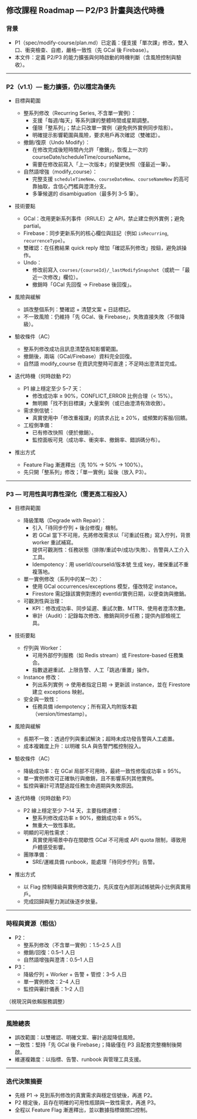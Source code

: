 ## 修改課程 Roadmap — P2/P3 計畫與迭代時機

### 背景
- P1（spec/modify-course/plan.md）已定義：僅支援「單次課」修改，雙入口、衝突檢查、自癒，嚴格一致性（先 GCal 後 Firebase）。
- 本文件：定義 P2/P3 的能力擴張與何時啟動的時機判斷（含風險控制與驗收）。

---

### P2（v1.1）— 能力擴張，仍以穩定為優先

- 目標與範圍
  - 整系列修改（Recurring Series, 不含單一實例）：
    - 支援「每週/每天」等系列課的整體時間或星期調整。
    - 僅限「整系列」；禁止只改單一實例（避免例外實例同步陰影）。
    - 明確提示影響範圍與風險，要求用戶再次確認（雙確認）。
  - 撤銷/復原（Undo Modify）：
    - 在修改完成後短時間內允許「撤銷」，恢復上一次的 courseDate/scheduleTime/courseName。
    - 需要在修改前寫入「上一次版本」的變更快照（僅最近一筆）。
  - 自然語增強（modify_course）：
    - 完整支援 `scheduleTimeNew`、`courseDateNew`、`courseNameNew` 的高可靠抽取，含信心門檻與澄清分支。
    - 多筆候選的 disambiguation（最多列 3–5 筆）。

- 技術要點
  - GCal：改用更新系列事件（RRULE）之 API，禁止建立例外實例；避免 partial。
  - Firebase：同步更新系列的核心欄位與註記（例如 `isRecurring`, `recurrenceType`）。
  - 雙確認：在任務結果 quick reply 增加「確認系列修改」按鈕，避免誤操作。
  - Undo：
    - 修改前寫入 `courses/{courseId}/_lastModifySnapshot`（或統一「最近一次修改」欄位）。
    - 撤銷時「GCal 先回復 → Firebase 後回復」。

- 風險與緩解
  - 誤改整個系列：雙確認 + 清楚文案 + 日誌標記。
  - 不一致風險：仍維持「先 GCal、後 Firebase」，失敗直接失敗（不做降級）。

- 驗收條件（AC）
  - 整系列修改成功且訊息清楚告知影響範圍。
  - 撤銷後，兩端（GCal/Firebase）資料完全回復。
  - 自然語 modify_course 在資訊完整時可直達；不足時出澄清並完成。

- 迭代時機（何時啟動 P2）
  - P1 線上穩定至少 5–7 天：
    - 修改成功率 ≥ 90%，CONFLICT_ERROR 比例合理（< 15%）。
    - 無明顯「找不到目標課」大量案例（或已由澄清有效收斂）。
  - 需求側信號：
    - 真實使用中「修改重複課」的請求占比 ≥ 20%，或頻繁的客服/回饋。
  - 工程側準備：
    - 已有修改快照（便於撤銷）。
    - 監控面板可見（成功率、衝突率、撤銷率、錯誤碼分布）。

- 推出方式
  - Feature Flag 漸進釋出（先 10% → 50% → 100%）。
  - 先只開「整系列」修改；「單一實例」延後（放入 P3）。

---

### P3 — 可用性與可靠性深化（需更高工程投入）

- 目標與範圍
  - 降級策略（Degrade with Repair）：
    - 引入「待同步佇列 + 後台修復」機制。
    - 若 GCal 當下不可用，先將修改需求以「可重試任務」寫入佇列，背景 worker 重試補寫。
    - 提供可觀測性：任務狀態（排隊/重試中/成功/失敗）、告警與人工介入工具。
    - Idempotency：用 userId/courseId/版本號 生成 key，確保重試不重複落地。
  - 單一實例修改（系列中的某一次）：
    - 使用 GCal occurrences/exceptions 模型，僅改特定 instance。
    - Firestore 需記錄該實例對應的 eventId/實例日期，以便查詢與撤銷。
  - 可觀測性與治理：
    - KPI：修改成功率、同步延遲、重試次數、MTTR、使用者澄清次數。
    - 审計（Audit）：記錄每次修改、撤銷與同步任務；提供內部檢視工具。

- 技術要點
  - 佇列與 Worker：
    - 可用外部佇列服務（如 Redis stream）或 Firestore-based 任務集合。
    - 指數退避重試、上限告警、人工「跳過/重置」操作。
  - Instance 修改：
    - 列出系列實例 → 使用者指定日期 → 更新該 instance，並在 Firestore 建立 exceptions 映射。
  - 安全與一致性：
    - 任務具備 idempotency；所有寫入均附版本戳（version/timestamp）。

- 風險與緩解
  - 長期不一致：透過佇列與重試解決；超時未成功發告警與人工處置。
  - 成本複雜度上升：以明確 SLA 與告警門檻控制投入。

- 驗收條件（AC）
  - 降級成功率：在 GCal 局部不可用時，最終一致性修復成功率 ≥ 95%。
  - 單一實例修改可正確執行與撤銷，且不影響系列其他實例。
  - 監控與審計可清楚追蹤任務生命週期與失敗原因。

- 迭代時機（何時啟動 P3）
  - P2 線上穩定至少 7–14 天，主要指標達標：
    - 整系列修改成功率 ≥ 90%，撤銷成功率 ≥ 95%。
    - 無重大一致性事故。
  - 明顯的可用性需求：
    - 真實使用場景中存在間歇性 GCal 不可用或 API quota 限制，導致用戶體感受影響。
  - 團隊準備：
    - SRE/運維具備 runbook，能處理「待同步佇列」告警。

- 推出方式
  - 以 Flag 控制降級與實例修改能力，先灰度在內部測試帳號與小比例真實用戶。
  - 完成回歸與壓力測試後逐步放量。

---

### 時程與資源（粗估）
- P2：
  - 整系列修改（不含單一實例）：1.5–2.5 人日
  - 撤銷/回復：0.5–1 人日
  - 自然語增強與澄清：0.5–1 人日
- P3：
  - 降級佇列 + Worker + 告警 + 管控：3–5 人日
  - 單一實例修改：2–4 人日
  - 監控與審計儀表：1–2 人日

（視現況與依賴服務調整）

---

### 風險總表
- 誤改範圍：以雙確認、明確文案、審計追蹤降低風險。
- 一致性：堅持「先 GCal 後 Firebase」；降級僅在 P3 且配套完整機制後開啟。
- 維運複雜度：以指標、告警、runbook 與管理工具支援。

---

### 迭代決策摘要
- 先穩 P1 → 見到系列修改的真實需求與穩定信號後，再進 P2。
- P2 穩定後，且存在明確的可用性瓶頸與一致性需求，再進 P3。
- 全程以 Feature Flag 漸進釋出，並以數據指標做關口控制。
